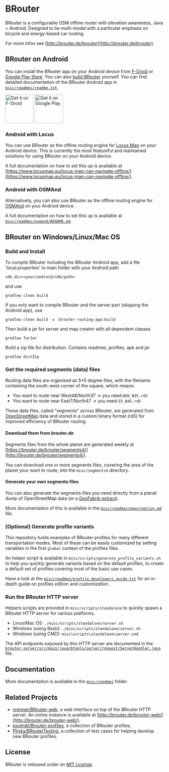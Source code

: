 BRouter
=======

BRouter is a configurable OSM offline router with elevation awareness, Java +
Android. Designed to be multi-modal with a particular emphasis on bicycle
and energy-based car routing.

For more infos see [http://brouter.de/brouter](http://brouter.de/brouter).


## BRouter on Android

You can install the BRouter app on your Android device from
[F-Droid](https://f-droid.org/packages/btools.routingapp) or [Google Play
Store](https://play.google.com/store/apps/details?id=btools.routingapp). You
can also [build BRouter](#build-and-install) yourself. You can find detailed
documentation of the BRouter Android app in
[`misc/readmes/readme.txt`](misc/readmes/readme.txt).

<a href="https://f-droid.org/packages/btools.routingapp" target="_blank">
<img src="https://f-droid.org/badge/get-it-on.png" alt="Get it on F-Droid" height="90"/></a>
<a href="https://play.google.com/store/apps/details?id=btools.routingapp" target="_blank">
<img src="https://play.google.com/intl/en_us/badges/images/generic/en-play-badge.png" alt="Get it on Google Play" height="90"/></a>

### Android with Locus

You can use BRouter as the offline routing engine for [Locus
Map](https://www.locusmap.eu/) on your Android device. This is currently the
most featureful and maintained solutions for using BRouter on your Android
device.

A full documentation on how to set this up is available at
[https://www.locusmap.eu/locus-map-can-navigate-offline/](https://www.locusmap.eu/locus-map-can-navigate-offline/).


### Android with OSMAnd

Alternatively, you can also use BRouter as the offline routing engine for
[OSMAnd](https://osmand.net/) on your Android device.

A full documentation on how to set this up is available at
[`misc/readmes/osmand/README.md`](misc/readmes/osmand/README.md).


## BRouter on Windows/Linux/Mac OS

### Build and Install

To compile BRouter including the BRouter Android app, add a file 'local.properties' to main folder with your Android path 

```
sdk.dir=<your/android/sdk/path>
```


and use

```
gradlew clean build
```

If you only want to compile BRouter and the server part (skipping the Android
app), use

```
gradlew clean build -x :brouter-routing-app:build

```
Then build a jar for server and map creator with all dependent classes

```
gradlew farJar
```

Build a zip file for distribution. Contains readmes, profiles, apk and jar 

```
gradlew distZip
```


### Get the required segments (data) files

Routing data files are organised as 5*5 degree files,
with the filename containing the south-west corner
of the square, which means:

- You want to route near West48/North37 -> you need `W50_N35.rd5`
- You want to route near East7/North47 -> you need `E5_N45.rd5`

These data files, called "segments" across BRouter, are generated from
[OpenStreetMap](https://www.openstreetmap.org/) data and stored in a custom
binary format (rd5) for improved efficiency of BRouter routing.


#### Download them from brouter.de

Segments files from the whole planet are generated weekly at
[https://brouter.de/brouter/segments4/](http://brouter.de/brouter/segments4/).

You can download one or more segments files, covering the area of the planet
your want to route, into the `misc/segments4` directory.

#### Generate your own segments files

You can also generate the segments files you need directly from a planet dump
of OpenStreetMap data (or a [GeoFabrik extract](https://download.geofabrik.de/)).

More documentation of this is available in the
[`misc/readmes/mapcreation.md`](misc/readmes/mapcreation.md) file.


### (Optional) Generate profile variants

This repository holds examples of BRouter profiles for many different
transportation modes. Most of these can be easily customized by setting
variables in the first `global` context of the profiles files.

An helper script is available in `misc/scripts/generate_profile_variants.sh`
to help you quickly generate variants based on the default profiles, to create
a default set of profiles covering most of the basic use cases.

Have a look at the
[`misc/readmes/profile_developers_guide.txt`](misc/readmes/profile_developers_guide.txt)
for an in-depth guide on profiles edition and customization.


### Run the BRouter HTTP server

Helpers scripts are provided in `misc/scripts/standalone` to quickly spawn a
BRouter HTTP server for various platforms.

* Linux/Mac OS: `./misc/scripts/standalone/server.sh`
* Windows (using Bash): `./misc/scripts/standalone/server.sh`
* Windows (using CMD): `misc\scripts\standalone\server.cmd`

The API endpoints exposed by this HTTP server are documented in the
[`brouter-server/src/main/java/btools/server/request/ServerHandler.java`](brouter-server/src/main/java/btools/server/request/ServerHandler.java)
file.


## Documentation

More documentation is available in the [`misc/readmes`](misc/readmes) folder.


## Related Projects

* [nrenner/BRouter-web](https://github.com/nrenner/brouter-web), a web interface on
    top of the BRouter HTTP server. An online instance is available at
    [http://brouter.de/brouter-web/](http://brouter.de/brouter-web/).
* [poutnikl/Brouter-profiles](https://github.com/poutnikl/Brouter-profiles/wiki),
    a collection of BRouter profiles.
* [Phyks/BRouterTesting](https://github.com/Phyks/BrouterTesting), a
    collection of test cases for helping develop new BRouter profiles.


## License

BRouter is released under an [MIT License](LICENSE).
